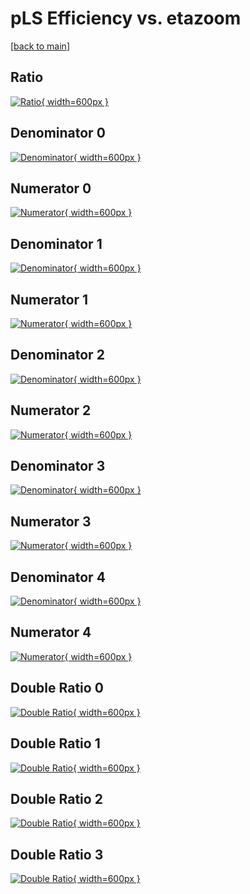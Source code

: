 # pLS Efficiency vs. etazoom

[[back to main](./)]



## Ratio

[![Ratio](../mtv/var/pLS_vtr_321_1_eff_etazoom.png){ width=600px }](../mtv/var/pLS_vtr_321_1_eff_etazoom.pdf)

## Denominator 0

[![Denominator](../mtv/den/pLS_vtr_321_1_eff_etazoom_den0.png){ width=600px }](../mtv/den/pLS_vtr_321_1_eff_etazoom_den0.pdf)

## Numerator 0

[![Numerator](../mtv/num/pLS_vtr_321_1_eff_etazoom_num0.png){ width=600px }](../mtv/num/pLS_vtr_321_1_eff_etazoom_num0.pdf)

## Denominator 1

[![Denominator](../mtv/den/pLS_vtr_321_1_eff_etazoom_den1.png){ width=600px }](../mtv/den/pLS_vtr_321_1_eff_etazoom_den1.pdf)

## Numerator 1

[![Numerator](../mtv/num/pLS_vtr_321_1_eff_etazoom_num1.png){ width=600px }](../mtv/num/pLS_vtr_321_1_eff_etazoom_num1.pdf)

## Denominator 2

[![Denominator](../mtv/den/pLS_vtr_321_1_eff_etazoom_den2.png){ width=600px }](../mtv/den/pLS_vtr_321_1_eff_etazoom_den2.pdf)

## Numerator 2

[![Numerator](../mtv/num/pLS_vtr_321_1_eff_etazoom_num2.png){ width=600px }](../mtv/num/pLS_vtr_321_1_eff_etazoom_num2.pdf)

## Denominator 3

[![Denominator](../mtv/den/pLS_vtr_321_1_eff_etazoom_den3.png){ width=600px }](../mtv/den/pLS_vtr_321_1_eff_etazoom_den3.pdf)

## Numerator 3

[![Numerator](../mtv/num/pLS_vtr_321_1_eff_etazoom_num3.png){ width=600px }](../mtv/num/pLS_vtr_321_1_eff_etazoom_num3.pdf)

## Denominator 4

[![Denominator](../mtv/den/pLS_vtr_321_1_eff_etazoom_den4.png){ width=600px }](../mtv/den/pLS_vtr_321_1_eff_etazoom_den4.pdf)

## Numerator 4

[![Numerator](../mtv/num/pLS_vtr_321_1_eff_etazoom_num4.png){ width=600px }](../mtv/num/pLS_vtr_321_1_eff_etazoom_num4.pdf)

## Double Ratio 0

[![Double Ratio](../mtv/ratio/pLS_vtr_321_1_eff_etazoom_ratio0.png){ width=600px }](../mtv/ratio/pLS_vtr_321_1_eff_etazoom_ratio0.pdf)

## Double Ratio 1

[![Double Ratio](../mtv/ratio/pLS_vtr_321_1_eff_etazoom_ratio1.png){ width=600px }](../mtv/ratio/pLS_vtr_321_1_eff_etazoom_ratio1.pdf)

## Double Ratio 2

[![Double Ratio](../mtv/ratio/pLS_vtr_321_1_eff_etazoom_ratio2.png){ width=600px }](../mtv/ratio/pLS_vtr_321_1_eff_etazoom_ratio2.pdf)

## Double Ratio 3

[![Double Ratio](../mtv/ratio/pLS_vtr_321_1_eff_etazoom_ratio3.png){ width=600px }](../mtv/ratio/pLS_vtr_321_1_eff_etazoom_ratio3.pdf)


